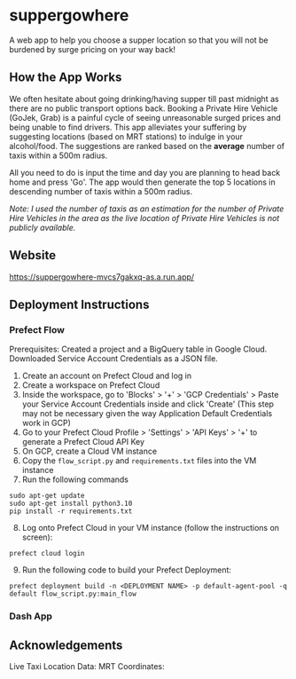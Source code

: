 # suppergowhere
A web app to help you choose a supper location so that you will not be burdened by surge pricing on your way back!

## How the App Works
We often hesitate about going drinking/having supper till past midnight as there are no public transport options back. Booking a Private Hire Vehicle (GoJek, Grab) is a painful cycle of seeing unreasonable surged prices and being unable to find drivers. This app alleviates your suffering by suggesting locations (based on MRT stations) to indulge in your alcohol/food. The suggestions are ranked based on the **average** number of taxis within a 500m radius. 

All you need to do is input the time and day you are planning to head back home and press 'Go'. The app would then generate the top 5 locations in descending number of taxis within a 500m radius.

*Note: I used the number of taxis as an estimation for the number of Private Hire Vehicles in the area as the live location of Private Hire Vehicles is not publicly available.*

## Website
https://suppergowhere-mvcs7gakxq-as.a.run.app/

## Deployment Instructions
### Prefect Flow
Prerequisites: Created a project and a BigQuery table in Google Cloud. Downloaded Service Account Credentials as a JSON file.
1. Create an account on Prefect Cloud and log in
2. Create a workspace on Prefect Cloud
3. Inside the workspace, go to 'Blocks' > '+' > 'GCP Credentials' > Paste your Service Account Credentials inside and click 'Create' (This step may not be necessary given the way Application Default Credentials work in GCP)
4. Go to your Prefect Cloud Profile > 'Settings' > 'API Keys' > '+' to generate a Prefect Cloud API Key
5. On GCP, create a Cloud VM instance
6. Copy the `flow_script.py` and `requirements.txt` files into the VM instance
7. Run the following commands
```
sudo apt-get update
sudo apt-get install python3.10
pip install -r requirements.txt
```
8. Log onto Prefect Cloud in your VM instance (follow the instructions on screen):
```
prefect cloud login
```
9. Run the following code to build your Prefect Deployment:
```
prefect deployment build -n <DEPLOYMENT NAME> -p default-agent-pool -q default flow_script.py:main_flow
```

### Dash App


## Acknowledgements
Live Taxi Location Data:
MRT Coordinates: 
